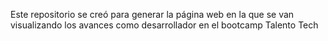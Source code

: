 Este repositorio se creó para generar la página web en la que se van visualizando los avances como desarrollador en el bootcamp Talento Tech
